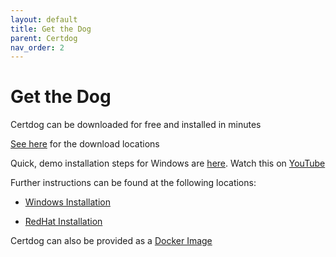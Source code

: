 ```yaml
---
layout: default
title: Get the Dog
parent: Certdog
nav_order: 2
---
```

# Get the Dog



Certdog can be downloaded for free and installed in minutes  

[See here](download-locations.html) for the download locations

Quick, demo installation steps for Windows are [here](quick_installation_guide.html). Watch this on [YouTube](https://youtu.be/NPvVhcOhBb0)

Further instructions can be found at the following locations:

* [Windows Installation](installation.html)

* [RedHat Installation](redhat_install.html)



Certdog can also be provided as a [Docker Image](get_the_docker_image.html)



  



